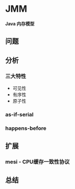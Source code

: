 # JMM

**Java 内存模型**

## 问题

## 分析

### 三大特性

* 可见性
* 有序性
* 原子性

### as-if-serial

### happens-before

## 扩展

### mesi - CPU缓存一致性协议

## 总结
